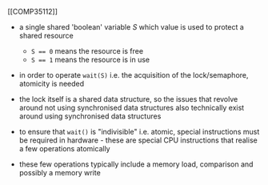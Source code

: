 [[COMP35112]]

- a single shared 'boolean' variable $S$ which value is used to protect a shared resource
	- `S == 0` means the resource is free
	- `S == 1` means the resource is in use

- in order to operate `wait(S)` i.e. the acquisition of the lock/semaphore, atomicity is needed
- the lock itself is a shared data structure, so the issues that revolve around not using synchronised data structures also technically exist around using synchronised data structures
- to ensure that `wait()` is "indivisible" i.e. atomic, special instructions must be required in hardware - these are special CPU instructions that realise a few operations atomically
- these few operations typically include a memory load, comparison and possibly a memory write